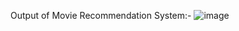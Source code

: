 Output of Movie Recommendation System:-
![image](https://github.com/harsh0981/Movie-Recommendation-System/assets/143324495/aa90ea4d-88a9-4a19-9dfb-bd8bd7875af7)
